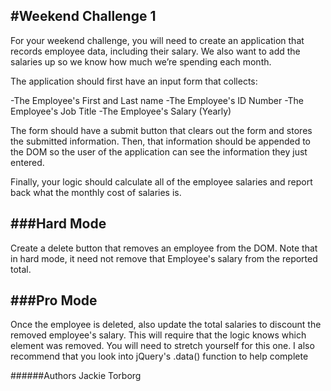 #Weekend Challenge 1
--------------------
For your weekend challenge, you will need to create an application that records employee data, including their salary. We also want to add the salaries up so we know how much we’re spending each month.

The application should first have an input form that collects:

-The Employee's First and Last name
-The Employee's ID Number
-The Employee's Job Title
-The Employee's Salary (Yearly)

The form should have a submit button that clears out the form and stores the submitted information.
Then, that information should be appended to the DOM so the user of the application can see the information they just entered.

Finally, your logic should calculate all of the employee salaries and report back what the monthly cost of salaries is.

###Hard Mode
-----------
Create a delete button that removes an employee from the DOM. Note that in hard mode, it need not remove that Employee's salary from the reported total.

###Pro Mode
-----------
Once the employee is deleted, also update the total salaries to discount the removed employee's salary. This will require that the logic knows which element was removed. You will need to stretch yourself for this one. I also recommend that you look into jQuery's .data() function to help complete


######Authors
Jackie Torborg
